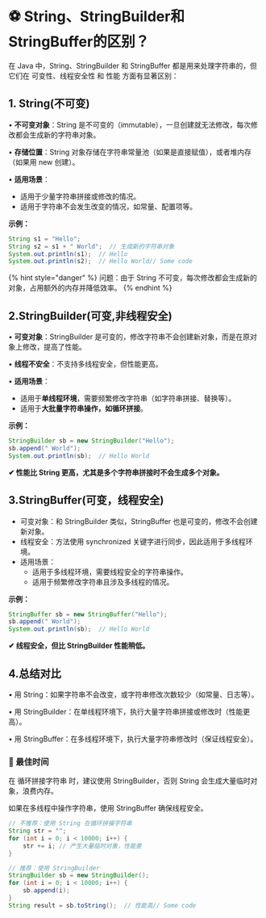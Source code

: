 # ⚽ String、StringBuilder和StringBuffer的区别？

在 Java 中，String、StringBuilder 和 StringBuffer 都是用来处理字符串的，但它们在 可变性、线程安全性 和 性能 方面有显著区别：

## **1. String(不可变)**

• **不可变对象**：String 是不可变的（immutable），一旦创建就无法修改，每次修改都会生成新的字符串对象。

• **存储位置**：String 对象存储在字符串常量池（如果是直接赋值），或者堆内存（如果用 new 创建）。

• **适用场景**：

* 适用于少量字符串拼接或修改的情况。
* 适用于字符串不会发生改变的情况，如常量、配置项等。



**示例：**

```java
String s1 = "Hello";
String s2 = s1 + " World";  // 生成新的字符串对象
System.out.println(s1);  // Hello
System.out.println(s2);  // Hello World// Some code
```

{% hint style="danger" %}
问题：由于 String 不可变，每次修改都会生成新的对象，占用额外的内存并降低效率。
{% endhint %}

## 2.StringBuilder(可变,非线程安全)

• **可变对象**：StringBuilder 是可变的，修改字符串不会创建新对象，而是在原对象上修改，提高了性能。

• **线程不安全**：不支持多线程安全，但性能更高。

• **适用场景**：

* 适用于**单线程环境**，需要频繁修改字符串（如字符串拼接、替换等）。
* 适用于**大批量字符串操作，如循环拼接**。



**示例：**

```java
StringBuilder sb = new StringBuilder("Hello");
sb.append(" World");
System.out.println(sb);  // Hello World
```

**✔ 性能比 String 更高，尤其是多个字符串拼接时不会生成多个对象。**



## 3.StringBuffer(可变，线程安全)



* 可变对象：和 StringBuilder 类似，StringBuffer 也是可变的，修改不会创建新对象。
* 线程安全：方法使用 synchronized 关键字进行同步，因此适用于多线程环境。
* 适用场景：
  * 适用于多线程环境，需要线程安全的字符串操作。
  * 适用于频繁修改字符串且涉及多线程的情况。



**示例：**

```java
StringBuffer sb = new StringBuffer("Hello");
sb.append(" World");
System.out.println(sb);  // Hello World
```

**✔ 线程安全，但比 StringBuilder 性能稍低。**



## 4.总结对比

• 用 String：如果字符串不会改变，或字符串修改次数较少（如常量、日志等）。

• 用 StringBuilder：在单线程环境下，执行大量字符串拼接或修改时（性能更高）。

• 用 StringBuffer：在多线程环境下，执行大量字符串修改时（保证线程安全）。



### **🚀** 最佳时间

在 循环拼接字符串 时，建议使用 StringBuilder，否则 String 会生成大量临时对象，浪费内存。

如果在多线程中操作字符串，使用 StringBuffer 确保线程安全。

```java
// 不推荐：使用 String 在循环拼接字符串
String str = "";
for (int i = 0; i < 10000; i++) {
    str += i; // 产生大量临时对象，性能差
}

// 推荐：使用 StringBuilder
StringBuilder sb = new StringBuilder();
for (int i = 0; i < 10000; i++) {
    sb.append(i);
}
String result = sb.toString();  // 性能高// Some code
```





















